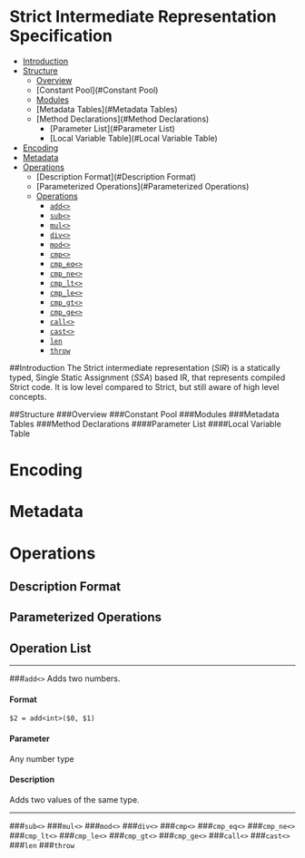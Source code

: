 # Strict Intermediate Representation Specification

- [Introduction](#Introduction)
- [Structure](#Structure)
  - [Overview](#Overview)
  - [Constant Pool](#Constant Pool)
  - [Modules](#Modules)
  - [Metadata Tables](#Metadata Tables)
  - [Method Declarations](#Method Declarations)
    - [Parameter List](#Parameter List)
    - [Local Variable Table](#Local Variable Table)
- [Encoding](#Encoding) 
- [Metadata](#Metadata)
- [Operations](#operations)
  - [Description Format](#Description Format)
  - [Parameterized Operations](#Parameterized Operations)
  - [Operations](#Operations)
    - [`add<>`](#add)
    - [`sub<>`](#sub)
    - [`mul<>`](#mul)
    - [`div<>`](#div)
    - [`mod<>`](#mod)
    - [`cmp<>`](#cmp)
    - [`cmp_eq<>`](#cmp_eq)
    - [`cmp_ne<>`](#cmp_ne)
    - [`cmp_lt<>`](#cmp_lt)
    - [`cmp_le<>`](#cmp_le)
    - [`cmp_gt<>`](#cmp_gt)
    - [`cmp_ge<>`](#cmp_ge)
    - [`call<>`](#call)
    - [`cast<>`](#cast)
    - [`len`](#len)
    - [`throw`](#throw)
    
##Introduction
The Strict intermediate representation (*SIR*) is a statically typed, Single Static Assignment (*SSA*) based IR, 
that represents compiled Strict code. It is low level compared to Strict, but still aware of high level concepts.

##Structure
###Overview
###Constant Pool
###Modules
###Metadata Tables
###Method Declarations
####Parameter List
####Local Variable Table

# Encoding 

# Metadata

# Operations 

## Description Format

## Parameterized Operations

## Operation List
___
###`add<>`
Adds two numbers.
#### Format
`$2 = add<int>($0, $1)`
#### Parameter
Any number type
#### Description
Adds two values of the same type.
___

###`sub<>`
###`mul<>`
###`mod<>`
###`div<>`
###`cmp<>`
###`cmp_eq<>`
###`cmp_ne<>`
###`cmp_lt<>`
###`cmp_le<>`
###`cmp_gt<>`
###`cmp_ge<>`
###`call<>`
###`cast<>`
###`len`
###`throw`


